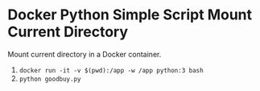# Docker Python Simple Script Mount Current Directory

Mount current directory in a Docker container.

1. `docker run -it -v $(pwd):/app -w /app python:3 bash`
1. `python goodbuy.py`
